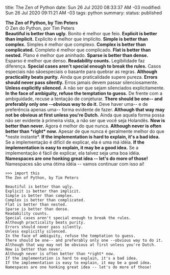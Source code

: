 title: The Zen of Python
date: Sun 26 Jul 2020 08:33:37 AM -03
modified: Sun 26 Jul 2020 09:11:21 AM -03
tags: python
summary: 
status: published

**The Zen of Python, by Tim Peters**\
O Zen do Python, por Tim Peters\
**Beautiful is better than ugly.**
Bonito é melhor que feio.
**Explicit is better than implicit.**
Explícito é melhor que implícito.
**Simple is better than complex.**
Simples é melhor que complexo.
**Complex is better than complicated.**
Completo é melhor que complicado.
**Flat is better than nested.**
Plano é melhor que aninhado.
**Sparse is better than dense.**
Esparso é melhor que denso.
**Readability counts.**
Legibilidade faz diferença.
**Special cases aren't special enough to break the rules.**
Casos especiais não sãoespeciais o basante para quebrar as regras.
**Although practicality beats purity.**
Ainda que praticalidade supere pureza.
**Errors should never pass silently.**
Erros jamais devem passar silenciosamente.
**Unless explicitly silenced.**
A não ser que sejam silenciados explicitamente.
**In the face of ambiguity, refuse the temptation to guess.**
De frente com a ambiguidade, recuse a tentação de conjeturar.
**There should be one-- and preferably only one --obvious way to do it.**
Deve haver uma-- e de preferência apenas uma-- forma evidente de fazer.
**Although that way may not be obvious at first unless you're Dutch.**
Ainda que aquela forma possa não ser evidente à primeira vista, a não ser que você seja Holandês.
**Now is better than never.**
Agora é melhor do que nunca.
**Although never is often better than \*right\* now.**
Apesar de que nunca é geralmente melhor do que \*neste instante\*.
**If the implementation is hard to explain, it's a bad idea.**
Se a implementação é difícil de explicar, ela é uma má idéia.
**If the implementation is easy to explain, it may be a good idea.**
Se a implementação é fácil de explicar, ela talvez seja uma boa idéia.
**Namespaces are one honking great idea -- let's do more of those!**
Namespaces são uma ótima idéia -- vamos continuar com isso aí!

```
>>> import this
The Zen of Python, by Tim Peters

Beautiful is better than ugly.
Explicit is better than implicit.
Simple is better than complex.
Complex is better than complicated.
Flat is better than nested.
Sparse is better than dense.
Readability counts.
Special cases aren't special enough to break the rules.
Although practicality beats purity.
Errors should never pass silently.
Unless explicitly silenced.
In the face of ambiguity, refuse the temptation to guess.
There should be one-- and preferably only one --obvious way to do it.
Although that way may not be obvious at first unless you're Dutch.
Now is better than never.
Although never is often better than *right* now.
If the implementation is hard to explain, it's a bad idea.
If the implementation is easy to explain, it may be a good idea.
Namespaces are one honking great idea -- let's do more of those!
```
